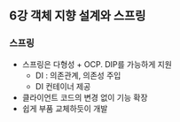 ## 6강 객체 지향 설계와 스프링
### 스프링
- 스프링은 다형성 + OCP. DIP를 가능하게 지원
  - DI : 의존관계, 의존성 주입
  - DI 컨테이너 제공
- 클라이언트 코드의 변경 없이 기능 확장
- 쉽게 부품 교체하듯이 개발
